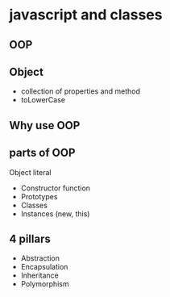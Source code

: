 # javascript and classes

## OOP


## Object
- collection of properties and method
- toLowerCase


## Why use OOP


## parts of OOP
Object literal

- Constructor function
- Prototypes
- Classes
- Instances (new, this)


## 4 pillars
- Abstraction
- Encapsulation
- Inheritance
- Polymorphism
